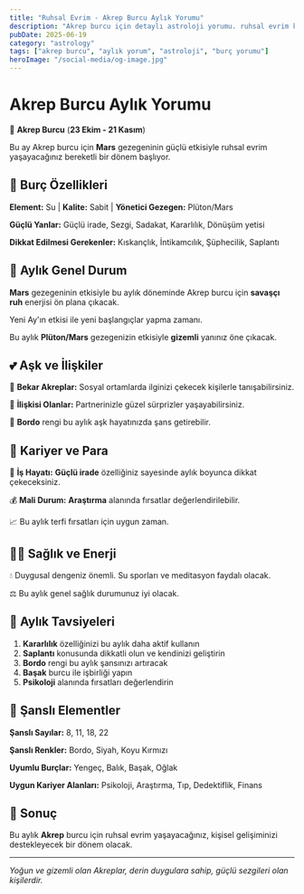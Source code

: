 ```yaml
---
title: "Ruhsal Evrim - Akrep Burcu Aylık Yorumu"
description: "Akrep burcu için detaylı astroloji yorumu. ruhsal evrim konusunda rehberlik."
pubDate: 2025-06-19
category: "astrology"
tags: ["akrep burcu", "aylık yorum", "astroloji", "burç yorumu"]
heroImage: "/social-media/og-image.jpg"
---
```


# Akrep Burcu Aylık Yorumu

🦂 **Akrep Burcu** (**23 Ekim - 21 Kasım**)

Bu ay Akrep burcu için **Mars** gezegeninin güçlü etkisiyle ruhsal evrim yaşayacağınız bereketli bir dönem başlıyor.

## 🌟 Burç Özellikleri

**Element:** Su | **Kalite:** Sabit | **Yönetici Gezegen:** Plüton/Mars

**Güçlü Yanlar:** Güçlü irade, Sezgi, Sadakat, Kararlılık, Dönüşüm yetisi

**Dikkat Edilmesi Gerekenler:** Kıskançlık, İntikamcılık, Şüphecilik, Saplantı

## 💫 Aylık Genel Durum

**Mars** gezegeninin etkisiyle bu aylık döneminde Akrep burcu için **savaşçı ruh** enerjisi ön plana çıkacak.

Yeni Ay'ın etkisi ile yeni başlangıçlar yapma zamanı.

Bu aylık **Plüton/Mars** gezegenizin etkisiyle **gizemli** yanınız öne çıkacak.

## 💕 Aşk ve İlişkiler

💖 **Bekar Akreplar:** Sosyal ortamlarda ilginizi çekecek kişilerle tanışabilirsiniz.

💑 **İlişkisi Olanlar:** Partnerinizle güzel sürprizler yaşayabilirsiniz.

🌹 **Bordo** rengi bu aylık aşk hayatınızda şans getirebilir.

## 💼 Kariyer ve Para

🚀 **İş Hayatı:** **Güçlü irade** özelliğiniz sayesinde aylık boyunca dikkat çekeceksiniz.

💰 **Mali Durum:** **Araştırma** alanında fırsatlar değerlendirilebilir.

📈 Bu aylık terfi fırsatları için uygun zaman.

## 🏃‍♀️ Sağlık ve Enerji

💧 Duygusal dengeniz önemli. Su sporları ve meditasyon faydalı olacak.

⚖️ Bu aylık genel sağlık durumunuz iyi olacak.

## 🎯 Aylık Tavsiyeleri

1. **Kararlılık** özelliğinizi bu aylık daha aktif kullanın
2. **Saplantı** konusunda dikkatli olun ve kendinizi geliştirin
3. **Bordo** rengi bu aylık şansınızı artıracak
4. **Başak** burcu ile işbirliği yapın
5. **Psikoloji** alanında fırsatları değerlendirin

## 🔮 Şanslı Elementler

**Şanslı Sayılar:** 8, 11, 18, 22

**Şanslı Renkler:** Bordo, Siyah, Koyu Kırmızı

**Uyumlu Burçlar:** Yengeç, Balık, Başak, Oğlak

**Uygun Kariyer Alanları:** Psikoloji, Araştırma, Tıp, Dedektiflik, Finans

## 💫 Sonuç

Bu aylık **Akrep** burcu için ruhsal evrim yaşayacağınız, kişisel gelişiminizi destekleyecek bir dönem olacak.

---

*Yoğun ve gizemli olan Akreplar, derin duygulara sahip, güçlü sezgileri olan kişilerdir.*
